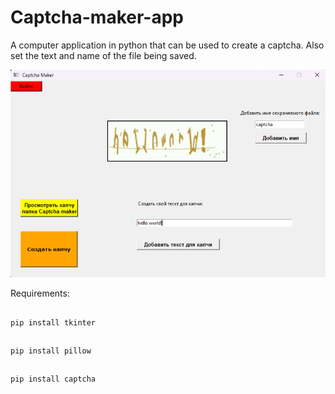 # Captcha-maker-app
A computer application in python that can be used to create a captcha. Also set the text and name of the file being saved.

![](screendemo.png)

Requirements:

##
    pip install tkinter

##
    pip install pillow

##
    pip install captcha
